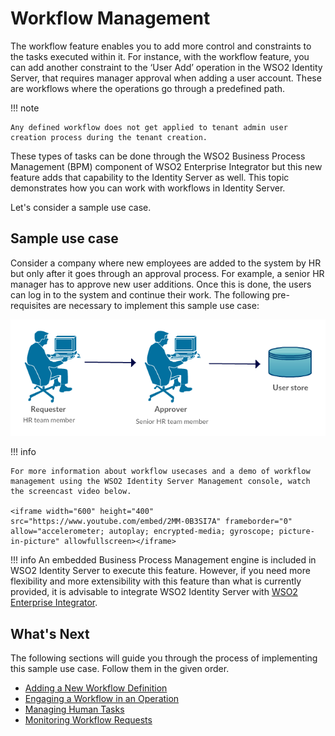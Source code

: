 # Workflow Management

The workflow feature enables you to add more control and constraints to the tasks executed within it. For instance, with the workflow feature, you can add another constraint to the ‘User Add’ operation in the WSO2 Identity Server, that requires manager approval when adding a user account. These are workflows where the operations go through a predefined path.

!!! note
    
    Any defined workflow does not get applied to tenant admin user creation process during the tenant creation.
    

These types of tasks can be done through the WSO2 Business Process Management (BPM) component of WSO2 Enterprise Integrator but this new feature adds that capability to the Identity Server as well. This topic demonstrates how you can work with workflows in Identity Server.

Let's consider a sample use case.

## Sample use case

Consider a company where new employees are added to the system by HR but only after it goes through an approval process. For example, a senior HR manager has to approve new user additions. Once this is done, the users can log in to the system and continue their work. The following pre-requisites are necessary to implement this sample use case:

![sample-for-workflow](../assets/img/using-wso2-identity-server/sample-for-workflow.png) 

!!! info
    
    For more information about workflow usecases and a demo of workflow management using the WSO2 Identity Server Management console, watch the screencast video below.

    <iframe width="600" height="400" src="https://www.youtube.com/embed/2MM-0B3SI7A" frameborder="0" allow="accelerometer; autoplay; encrypted-media; gyroscope; picture-in-picture" allowfullscreen></iframe>


!!! info 
    An embedded Business Process Management engine is included in WSO2 Identity Server to execute this feature. However, if you need more flexibility and more extensibility with this feature than what is
    currently provided, it is advisable to integrate WSO2 Identity Server with [WSO2 Enterprise Integrator](https://ei.docs.wso2.com/en/latest/).

## What's Next

The following sections will guide you through the process of implementing this sample use case. Follow them in the given order.

-   [Adding a New Workflow Definition](../../learn/adding-a-new-workflow-definition/)
-   [Engaging a Workflow in an Operation](../../learn/engaging-a-workflow-in-an-operation/)
-   [Managing Human Tasks](../../learn/managing-human-tasks/)
-   [Monitoring Workflow Requests](../../learn/monitoring-workflow-requests/)  
